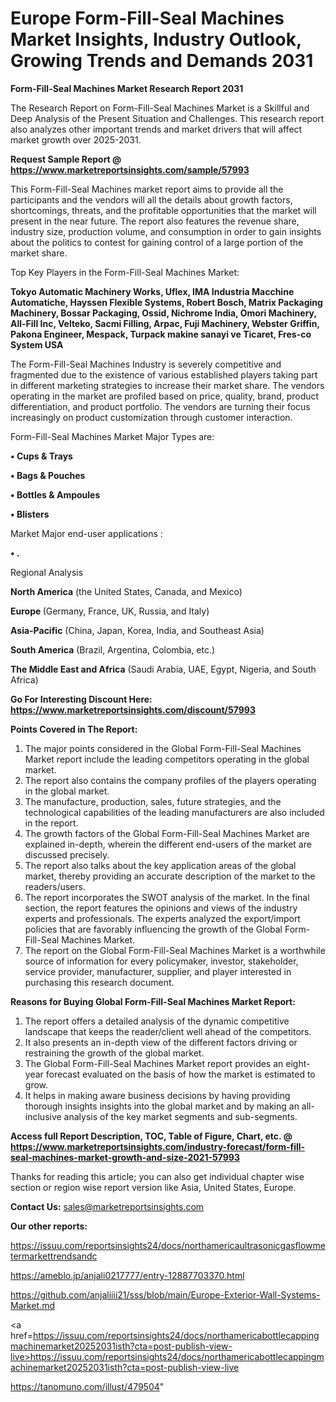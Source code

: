 # Europe Form-Fill-Seal Machines Market Insights, Industry Outlook, Growing Trends and Demands 2031

<strong>Form-Fill-Seal Machines Market Research Report 2031</strong>

The Research Report on Form-Fill-Seal Machines Market is a Skillful and Deep Analysis of the Present Situation and Challenges. This research report also analyzes other important trends and market drivers that will affect market growth over 2025-2031.

<strong>Request Sample Report @ <a href=https://www.marketreportsinsights.com/sample/57993>https://www.marketreportsinsights.com/sample/57993</a></strong>

This Form-Fill-Seal Machines market report aims to provide all the participants and the vendors will all the details about growth factors, shortcomings, threats, and the profitable opportunities that the market will present in the near future. The report also features the revenue share, industry size, production volume, and consumption in order to gain insights about the politics to contest for gaining control of a large portion of the market share.

Top Key Players in the Form-Fill-Seal Machines Market:

<strong>Tokyo Automatic Machinery Works, Uflex, IMA Industria Macchine Automatiche, Hayssen Flexible Systems, Robert Bosch, Matrix Packaging Machinery, Bossar Packaging, Ossid, Nichrome India, Omori Machinery, All-Fill Inc, Velteko, Sacmi Filling, Arpac, Fuji Machinery, Webster Griffin, Pakona Engineer, Mespack, Turpack makine sanayi ve Ticaret, Fres-co System USA</strong>

The Form-Fill-Seal Machines Industry is severely competitive and fragmented due to the existence of various established players taking part in different marketing strategies to increase their market share. The vendors operating in the market are profiled based on price, quality, brand, product differentiation, and product portfolio. The vendors are turning their focus increasingly on product customization through customer interaction.

Form-Fill-Seal Machines Market Major Types are:

<strong>• Cups & Trays

• Bags & Pouches

• Bottles & Ampoules

• Blisters</strong>

Market Major end-user applications :

<strong>• .</strong>

Regional Analysis

</u><strong><b>North America</b></strong> (the United States, Canada, and Mexico)

<strong><b>Europe </b></strong>(Germany, France, UK, Russia, and Italy)

<strong><b>Asia-Pacific</b></strong> (China, Japan, Korea, India, and Southeast Asia)

<strong><b>South America</b></strong> (Brazil, Argentina, Colombia, etc.)

<strong><b>The Middle East and Africa</b></strong> (Saudi Arabia, UAE, Egypt, Nigeria, and South Africa)

<strong>Go For Interesting Discount Here: <a href=https://www.marketreportsinsights.com/discount/57993>https://www.marketreportsinsights.com/discount/57993</a></strong>

<strong>Points Covered in The Report:</strong>
<ol>
  <li>The major points considered in the Global Form-Fill-Seal Machines Market report include the leading competitors operating in the global market.</li>
  <li>The report also contains the company profiles of the players operating in the global market.</li>
  <li>The manufacture, production, sales, future strategies, and the technological capabilities of the leading manufacturers are also included in the report.</li>
  <li>The growth factors of the Global Form-Fill-Seal Machines Market are explained in-depth, wherein the different end-users of the market are discussed precisely.</li>
  <li>The report also talks about the key application areas of the global market, thereby providing an accurate description of the market to the readers/users.</li>
  <li>The report incorporates the SWOT analysis of the market. In the final section, the report features the opinions and views of the industry experts and professionals. The experts analyzed the export/import policies that are favorably influencing the growth of the Global Form-Fill-Seal Machines Market.</li>
  <li>The report on the Global Form-Fill-Seal Machines Market is a worthwhile source of information for every policymaker, investor, stakeholder, service provider, manufacturer, supplier, and player interested in purchasing this research document.</li>
</ol>
<strong>Reasons for Buying Global Form-Fill-Seal Machines Market Report:</strong>

<ol>
  <li>The report offers a detailed analysis of the dynamic competitive landscape that keeps the reader/client well ahead of the competitors.</li>
  <li>It also presents an in-depth view of the different factors driving or restraining the growth of the global market.</li>
  <li>The Global Form-Fill-Seal Machines Market report provides an eight-year forecast evaluated on the basis of how the market is estimated to grow.</li>
  <li>It helps in making aware business decisions by having providing thorough insights insights into the global market and by making an all-inclusive analysis of the key market segments and sub-segments.</li>
</ol>
<strong>Access full Report Description, TOC, Table of Figure, Chart, etc. @ <a href=https://www.marketreportsinsights.com/industry-forecast/form-fill-seal-machines-market-growth-and-size-2021-57993>https://www.marketreportsinsights.com/industry-forecast/form-fill-seal-machines-market-growth-and-size-2021-57993</a></strong>


Thanks for reading this article; you can also get individual chapter wise section or region wise report version like Asia, United States, Europe.

<strong>Contact Us:</strong>
sales@marketreportsinsights.com

<strong>Our other reports:</strong>

<a href=https://issuu.com/reportsinsights24/docs/northamericaultrasonicgasflowmetermarkettrendsandc>https://issuu.com/reportsinsights24/docs/northamericaultrasonicgasflowmetermarkettrendsandc</a>

<a href=https://ameblo.jp/anjali0217777/entry-12887703370.html>https://ameblo.jp/anjali0217777/entry-12887703370.html</a>

<a href=https://github.com/anjaliiii21/sss/blob/main/Europe-Exterior-Wall-Systems-Market.md>https://github.com/anjaliiii21/sss/blob/main/Europe-Exterior-Wall-Systems-Market.md</a>

<a href=https://issuu.com/reportsinsights24/docs/northamericabottlecappingmachinemarket20252031isth?cta=post-publish-view-live>https://issuu.com/reportsinsights24/docs/northamericabottlecappingmachinemarket20252031isth?cta=post-publish-view-live</a>

<a href=https://tanomuno.com/illust/479504>https://tanomuno.com/illust/479504</a>"
